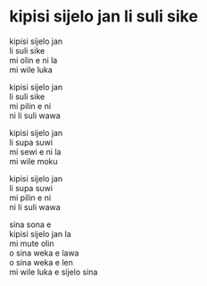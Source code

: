 <!-- tok :: kipisi sijelo jan li suli sike :: 2025-07-21 20:33:21 -->

# kipisi sijelo jan li suli sike

kipisi sijelo jan  
li suli sike  
mi olin e ni la  
mi wile luka  

kipisi sijelo jan  
li suli sike  
mi pilin e ni  
ni li suli wawa  

kipisi sijelo jan  
li supa suwi  
mi sewi e ni la  
mi wile moku  

kipisi sijelo jan  
li supa suwi  
mi pilin e ni  
ni li suli wawa  

sina sona e  
kipisi sijelo jan la  
mi mute olin  
o sina weka e lawa  
o sina weka e len  
mi wile luka e sijelo sina  
